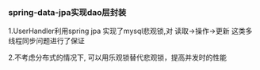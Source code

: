 ### spring-data-jpa实现dao层封装

1.UserHandler利用spring jpa 实现了mysql悲观锁,对 读取->操作->更新 这类多线程同步问题进行了保证

2.不考虑分布式的情况下, 可以用乐观锁替代悲观锁，提高并发时的性能

